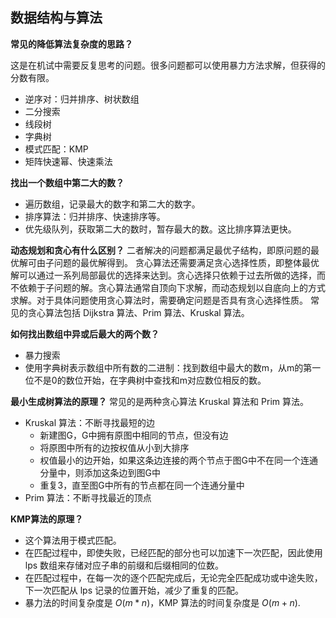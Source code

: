 ## 数据结构与算法

**常见的降低算法复杂度的思路？**

这是在机试中需要反复思考的问题。很多问题都可以使用暴力方法求解，但获得的分数有限。

- 逆序对：归并排序、树状数组
- 二分搜索
- 线段树
- 字典树
- 模式匹配：KMP
- 矩阵快速幂、快速乘法

**找出一个数组中第二大的数？**

- 遍历数组，记录最大的数字和第二大的数字。
- 排序算法：归并排序、快速排序等。
- 优先级队列，获取第二大的数时，暂存最大的数。这比排序算法更快。

**动态规划和贪心有什么区别？**
二者解决的问题都满足最优子结构，即原问题的最优解可由子问题的最优解得到。
贪心算法还需要满足贪心选择性质，即整体最优解可以通过一系列局部最优的选择来达到。贪心选择只依赖于过去所做的选择，而不依赖于子问题的解。贪心算法通常自顶向下求解，而动态规划以自底向上的方式求解。对于具体问题使用贪心算法时，需要确定问题是否具有贪心选择性质。
常见的贪心算法包括 Dijkstra 算法、Prim 算法、Kruskal 算法。

**如何找出数组中异或后最大的两个数？**

- 暴力搜索
- 使用字典树表示数组中所有数的二进制：找到数组中最大的数m，从m的第一位不是0的数位开始，在字典树中查找和m对应数位相反的数。

**最小生成树算法的原理？**
常见的是两种贪心算法 Kruskal 算法和 Prim 算法。
- Kruskal 算法：不断寻找最短的边
  - 新建图G，G中拥有原图中相同的节点，但没有边
  - 将原图中所有的边按权值从小到大排序
  - 权值最小的边开始，如果这条边连接的两个节点于图G中不在同一个连通分量中，则添加这条边到图G中
  - 重复3，直至图G中所有的节点都在同一个连通分量中
- Prim 算法：不断寻找最近的顶点

**KMP算法的原理？**

- 这个算法用于模式匹配。
- 在匹配过程中，即使失败，已经匹配的部分也可以加速下一次匹配，因此使用 lps 数组来存储对应子串的前缀和后缀相同的位数。
- 在匹配过程中，在每一次的逐个匹配完成后，无论完全匹配成功或中途失败，下一次匹配从 lps 记录的位置开始，减少了重复的匹配。
- 暴力法的时间复杂度是 $O(m*n)$，KMP 算法的时间复杂度是 $O(m + n)$.